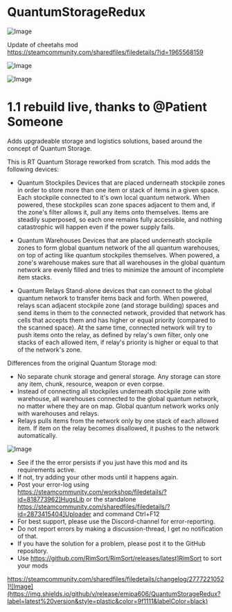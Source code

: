 # QuantumStorageRedux

![Image](https://i.imgur.com/buuPQel.png)

Update of cheetahs mod
https://steamcommunity.com/sharedfiles/filedetails/?id=1965568159

![Image](https://i.imgur.com/pufA0kM.png)

	
![Image](https://i.imgur.com/Z4GOv8H.png)

# 1.1 rebuild live, thanks to @Patient Someone


Adds upgradeable storage and logistics solutions, based around the concept of Quantum Storage.

This is RT Quantum Storage reworked from scratch. This mod adds the following devices:


- Quantum Stockpiles
Devices that are placed underneath stockpile zones in order to store more than one item or stack of items in a given space. Each stockpile connected to it's own local quantum network. When powered, these stockpiles scan zone spaces adjacent to them and, if the zone's filter allows it, pull any items onto themselves. Items are steadily superposed, so each one remains fully accessible, and nothing catastrophic will happen even if the power supply fails.

- Quantum Warehouses
Devices that are placed underneath stockpile zones to form global quantum network of the all quantum warehouses, on top of acting like quantum stockpiles themselves. When powered, a zone's warehouse makes sure that all warehouses in the global quantum network are evenly filled and tries to minimize the amount of incomplete item stacks.

- Quantum Relays
Stand-alone devices that can connect to the global quantum network to transfer items back and forth. When powered, relays scan adjacent stockpile zone (and storage building) spaces and send items in them to the connected network, provided that network has cells that accepts them and has higher or equal priority (compared to the scanned space). At the same time, connected network will try to push items onto the relay, as defined by relay's own filter, only one stacks of each allowed item, if relay's priority is higher or equal to that of the network's zone.



Differences from the original Quantum Storage mod:


-  No separate chunk storage and general storage. Any storage can store any item, chunk, resource, weapon or even corpse.
-  Instead of connecting all stockpiles underneath stockpile zone with warehouse, all warehouses connected to the global quantum network, no matter where they are on map. Global quantum network works only with warehouses and relays.
-  Relays pulls items from the network only by one stack of each allowed item. If item on the relay becomes disallowed, it pushes to the network automatically.



![Image](https://i.imgur.com/PwoNOj4.png)



-  See if the the error persists if you just have this mod and its requirements active.
-  If not, try adding your other mods until it happens again.
-  Post your error-log using https://steamcommunity.com/workshop/filedetails/?id=818773962]HugsLib or the standalone https://steamcommunity.com/sharedfiles/filedetails/?id=2873415404]Uploader and command Ctrl+F12
-  For best support, please use the Discord-channel for error-reporting.
-  Do not report errors by making a discussion-thread, I get no notification of that.
-  If you have the solution for a problem, please post it to the GitHub repository.
-  Use https://github.com/RimSort/RimSort/releases/latest]RimSort to sort your mods



https://steamcommunity.com/sharedfiles/filedetails/changelog/2777221052]![Image](https://img.shields.io/github/v/release/emipa606/QuantumStorageRedux?label=latest%20version&style=plastic&color=9f1111&labelColor=black)

